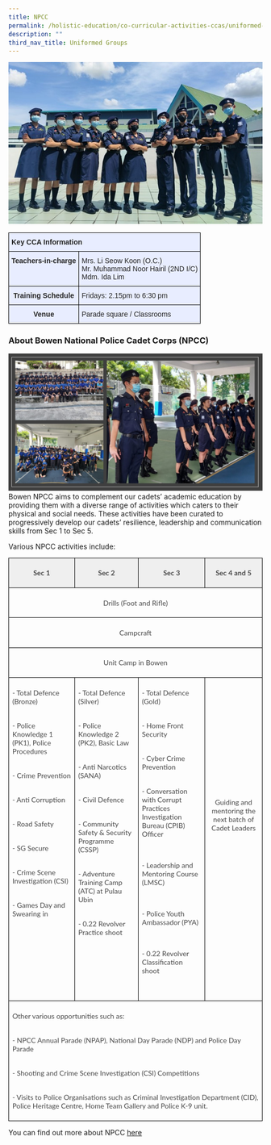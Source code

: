 ```yaml
---
title: NPCC
permalink: /holistic-education/co-curricular-activities-ccas/uniformed-groups/npcc/
description: ""
third_nav_title: Uniformed Groups
---
```

![](/images/CCAs/Uniform%20Groups/NPCC/npcc%20main.jpg)
<style type="text/css">
.tg  {border-collapse:collapse;border-spacing:0;}
.tg td{border-color:black;border-style:solid;border-width:1px;font-family:Arial, sans-serif;font-size:14px;
  overflow:hidden;padding:10px 5px;word-break:normal;}
.tg th{border-color:black;border-style:solid;border-width:1px;font-family:Arial, sans-serif;font-size:14px;
  font-weight:normal;overflow:hidden;padding:10px 5px;word-break:normal;}
.tg .tg-qrg6{background-color:#E8EDFF;color:#252525;font-weight:bold;text-align:center;vertical-align:top}
.tg .tg-jmx0{background-color:#E8EDFF;color:#252525;font-weight:bold;text-align:left;vertical-align:top}
.tg .tg-vqm8{background-color:#E8EDFF;color:#222;text-align:left;vertical-align:top}
.tg .tg-u05r{background-color:#E8EDFF;color:#222;font-weight:bold;text-align:left;vertical-align:top}
.tg .tg-00ob{background-color:#E8EDFF;color:#252525;text-align:left;vertical-align:top}
</style>
<table class="tg">
<thead>
  <tr>
    <th class="tg-u05r" colspan="2">Key CCA Information</th>
  </tr>
</thead>
<tbody>
  <tr>
    <td class="tg-jmx0"><span style="color:#252525">Teachers-in-charge</span></td>
    <td class="tg-vqm8">Mrs. Li Seow Koon (O.C.)<br>Mr. Muhammad Noor Hairil (2ND I/C)<br>Mdm. Ida Lim </td>
  </tr>
  <tr>
    <td class="tg-qrg6"><span style="color:#252525">Training Schedule</span></td>
    <td class="tg-00ob"> Fridays: 2.15pm to 6:30 pm</td>
  </tr>
  <tr>
    <td class="tg-qrg6"><span style="color:#252525">Venue</span></td>
    <td class="tg-00ob"> <span style="color:#222">Parade square / Classrooms </span></td>
  </tr>
</tbody>
</table>

### About Bowen National Police Cadet Corps (NPCC)
![](/images/CCAs/Uniform%20Groups/NPCC/npcc%20group.jpg)
Bowen NPCC aims to complement our cadets’ academic education by providing them with a diverse range of activities which caters to their physical and social needs. These activities have been curated to progressively develop our cadets’ resilience, leadership and communication skills from Sec 1 to Sec 5. 

Various NPCC activities include:

      
<table class="MsoNormalTable" border="1" cellspacing="0" cellpadding="0" width="639" style="border-collapse:collapse;mso-table-layout-alt:fixed;border:none;
 mso-border-alt:solid black 1.0pt;mso-yfti-tbllook:1536;mso-padding-alt:0cm 5.4pt 0cm 5.4pt;
 mso-border-insideh:1.0pt solid black;mso-border-insidev:1.0pt solid black"><tbody><tr style="mso-yfti-irow:0;mso-yfti-firstrow:yes;height:12.95pt"><td width="160" valign="top" style="width:119.85pt;border:solid black 1.0pt;
  background:#EFEFEF;padding:5.0pt 5.0pt 5.0pt 5.0pt;height:12.95pt"><p class="MsoNormal" align="center" style="text-align:center;line-height:normal;
  mso-pagination:none;border:none;mso-padding-alt:31.0pt 31.0pt 31.0pt 31.0pt;
  mso-border-shadow:yes"><b style="mso-bidi-font-weight:normal"><span lang="EN" style="font-family:&quot;Lato&quot;,sans-serif;mso-fareast-font-family:Lato;mso-bidi-font-family:
  Lato;color:#484848">Sec 1</span></b></p></td><td width="160" valign="top" style="width:119.85pt;border:solid black 1.0pt;
  border-left:none;mso-border-left-alt:solid black 1.0pt;background:#EFEFEF;
  padding:5.0pt 5.0pt 5.0pt 5.0pt;height:12.95pt"><p class="MsoNormal" align="center" style="text-align:center;line-height:normal;
  mso-pagination:none;border:none;mso-padding-alt:31.0pt 31.0pt 31.0pt 31.0pt;
  mso-border-shadow:yes"><b style="mso-bidi-font-weight:normal"><span lang="EN" style="font-family:&quot;Lato&quot;,sans-serif;mso-fareast-font-family:Lato;mso-bidi-font-family:
  Lato;color:#484848">Sec 2</span></b></p></td><td width="160" valign="top" style="width:119.85pt;border:solid black 1.0pt;
  border-left:none;mso-border-left-alt:solid black 1.0pt;background:#EFEFEF;
  padding:5.0pt 5.0pt 5.0pt 5.0pt;height:12.95pt"><p class="MsoNormal" align="center" style="text-align:center;line-height:normal;
  mso-pagination:none;border:none;mso-padding-alt:31.0pt 31.0pt 31.0pt 31.0pt;
  mso-border-shadow:yes"><b style="mso-bidi-font-weight:normal"><span lang="EN" style="font-family:&quot;Lato&quot;,sans-serif;mso-fareast-font-family:Lato;mso-bidi-font-family:
  Lato;color:#484848">Sec 3</span></b></p></td><td width="160" valign="top" style="width:119.85pt;border:solid black 1.0pt;
  border-left:none;mso-border-left-alt:solid black 1.0pt;background:#EFEFEF;
  padding:5.0pt 5.0pt 5.0pt 5.0pt;height:12.95pt"><p class="MsoNormal" align="center" style="text-align:center;line-height:normal;
  mso-pagination:none;border:none;mso-padding-alt:31.0pt 31.0pt 31.0pt 31.0pt;
  mso-border-shadow:yes"><b style="mso-bidi-font-weight:normal"><span lang="EN" style="font-family:&quot;Lato&quot;,sans-serif;mso-fareast-font-family:Lato;mso-bidi-font-family:
  Lato;color:#484848">Sec 4 and 5</span></b></p></td></tr><tr style="mso-yfti-irow:1;height:28.45pt"><td width="639" colspan="4" valign="top" style="width:479.55pt;border:solid black 1.0pt;
  border-top:none;mso-border-top-alt:solid black 1.0pt;padding:5.0pt 5.0pt 5.0pt 5.0pt;
  height:28.45pt"><p class="MsoNormal" align="center" style="text-align:center;line-height:normal;
  mso-pagination:none"><span lang="EN" style="font-family:&quot;Lato&quot;,sans-serif;
  mso-fareast-font-family:Lato;mso-bidi-font-family:Lato;color:#484848">Drills (Foot and Rifle)</span></p></td></tr><tr style="mso-yfti-irow:2;height:27.0pt"><td width="639" colspan="4" valign="top" style="width:479.55pt;border:solid black 1.0pt;
  border-top:none;mso-border-top-alt:solid black 1.0pt;padding:5.0pt 5.0pt 5.0pt 5.0pt;
  height:27.0pt"><p class="MsoNormal" align="center" style="text-align:center;line-height:normal;
  mso-pagination:none;border:none;mso-padding-alt:31.0pt 31.0pt 31.0pt 31.0pt;
  mso-border-shadow:yes"><span lang="EN" style="font-family:&quot;Lato&quot;,sans-serif;
  mso-fareast-font-family:Lato;mso-bidi-font-family:Lato;color:#484848">Campcraft</span></p></td></tr><tr style="mso-yfti-irow:3;height:27.75pt"><td width="639" colspan="4" valign="top" style="width:479.55pt;border:solid black 1.0pt;
  border-top:none;mso-border-top-alt:solid black 1.0pt;padding:5.0pt 5.0pt 5.0pt 5.0pt;
  height:27.75pt"><p class="MsoNormal" align="center" style="text-align:center;line-height:normal;
  mso-pagination:none;border:none;mso-padding-alt:31.0pt 31.0pt 31.0pt 31.0pt;
  mso-border-shadow:yes"><span lang="EN" style="font-family:&quot;Lato&quot;,sans-serif;
  mso-fareast-font-family:Lato;mso-bidi-font-family:Lato;color:#484848">Unit Camp in Bowen</span></p></td></tr><tr style="mso-yfti-irow:4;height:272.35pt"><td width="160" valign="top" style="width:119.85pt;border:solid black 1.0pt;
  border-top:none;mso-border-top-alt:solid black 1.0pt;padding:5.0pt 5.0pt 5.0pt 5.0pt;
  height:272.35pt"><p class="MsoNormal" style="line-height:normal;mso-pagination:none;border:none;
  mso-padding-alt:31.0pt 31.0pt 31.0pt 31.0pt;mso-border-shadow:yes"><span lang="EN" style="font-family:&quot;Lato&quot;,sans-serif;mso-fareast-font-family:Lato;
  mso-bidi-font-family:Lato;color:#484848">- Total Defence (Bronze)<br style="mso-special-character:line-break"><br style="mso-special-character:line-break"></span></p><p class="MsoNormal" style="line-height:normal;mso-pagination:none;border:none;
  mso-padding-alt:31.0pt 31.0pt 31.0pt 31.0pt;mso-border-shadow:yes"><span lang="EN" style="font-family:&quot;Lato&quot;,sans-serif;mso-fareast-font-family:Lato;
  mso-bidi-font-family:Lato;color:#484848">- Police Knowledge 1 (PK1), Police Procedures<br style="mso-special-character:line-break"><br style="mso-special-character:line-break"></span></p><p class="MsoNormal" style="line-height:normal;mso-pagination:none;border:none;
  mso-padding-alt:31.0pt 31.0pt 31.0pt 31.0pt;mso-border-shadow:yes"><span lang="EN" style="font-family:&quot;Lato&quot;,sans-serif;mso-fareast-font-family:Lato;
  mso-bidi-font-family:Lato;color:#484848">- Crime Prevention<br style="mso-special-character:line-break"><br style="mso-special-character:line-break"></span></p><p class="MsoNormal" style="line-height:normal;mso-pagination:none;border:none;
  mso-padding-alt:31.0pt 31.0pt 31.0pt 31.0pt;mso-border-shadow:yes"><span lang="EN" style="font-family:&quot;Lato&quot;,sans-serif;mso-fareast-font-family:Lato;
  mso-bidi-font-family:Lato;color:#484848">- Anti Corruption<br style="mso-special-character:line-break"><br style="mso-special-character:line-break"></span></p><p class="MsoNormal" style="line-height:normal;mso-pagination:none;border:none;
  mso-padding-alt:31.0pt 31.0pt 31.0pt 31.0pt;mso-border-shadow:yes"><span lang="EN" style="font-family:&quot;Lato&quot;,sans-serif;mso-fareast-font-family:Lato;
  mso-bidi-font-family:Lato;color:#484848">- Road Safety<br style="mso-special-character:
  line-break"><br style="mso-special-character:line-break"></span></p><p class="MsoNormal" style="line-height:normal;mso-pagination:none;border:none;
  mso-padding-alt:31.0pt 31.0pt 31.0pt 31.0pt;mso-border-shadow:yes"><span lang="EN" style="font-family:&quot;Lato&quot;,sans-serif;mso-fareast-font-family:Lato;
  mso-bidi-font-family:Lato;color:#484848">- SG Secure<br style="mso-special-character:
  line-break"><br style="mso-special-character:line-break"></span></p><p class="MsoNormal" style="line-height:normal;mso-pagination:none;border:none;
  mso-padding-alt:31.0pt 31.0pt 31.0pt 31.0pt;mso-border-shadow:yes"><span lang="EN" style="font-family:&quot;Lato&quot;,sans-serif;mso-fareast-font-family:Lato;
  mso-bidi-font-family:Lato;color:#484848">- Crime Scene Investigation (CSI)<br style="mso-special-character:line-break"><br style="mso-special-character:line-break"></span></p><p class="MsoNormal" style="line-height:normal;mso-pagination:none;border:none;
  mso-padding-alt:31.0pt 31.0pt 31.0pt 31.0pt;mso-border-shadow:yes"><span lang="EN" style="font-family:&quot;Lato&quot;,sans-serif;mso-fareast-font-family:Lato;
  mso-bidi-font-family:Lato;color:#484848">- Games Day and Swearing in</span></p></td><td width="160" valign="top" style="width:119.85pt;border-top:none;border-left:
  none;border-bottom:solid black 1.0pt;border-right:solid black 1.0pt;
  mso-border-top-alt:solid black 1.0pt;mso-border-left-alt:solid black 1.0pt;
  padding:5.0pt 5.0pt 5.0pt 5.0pt;height:272.35pt"><p class="MsoNormal" style="line-height:normal;mso-pagination:none;border:none;
  mso-padding-alt:31.0pt 31.0pt 31.0pt 31.0pt;mso-border-shadow:yes"><span lang="EN" style="font-family:&quot;Lato&quot;,sans-serif;mso-fareast-font-family:Lato;
  mso-bidi-font-family:Lato;color:#484848">- Total Defence (Silver)<br style="mso-special-character:line-break"><br style="mso-special-character:line-break"></span></p><p class="MsoNormal" style="line-height:normal;mso-pagination:none;border:none;
  mso-padding-alt:31.0pt 31.0pt 31.0pt 31.0pt;mso-border-shadow:yes"><span lang="EN" style="font-family:&quot;Lato&quot;,sans-serif;mso-fareast-font-family:Lato;
  mso-bidi-font-family:Lato;color:#484848">- Police Knowledge 2 (PK2), Basic Law<br style="mso-special-character:line-break"><br style="mso-special-character:line-break"></span></p><p class="MsoNormal" style="line-height:normal;mso-pagination:none;border:none;
  mso-padding-alt:31.0pt 31.0pt 31.0pt 31.0pt;mso-border-shadow:yes"><span lang="EN" style="font-family:&quot;Lato&quot;,sans-serif;mso-fareast-font-family:Lato;
  mso-bidi-font-family:Lato;color:#484848">- Anti Narcotics (SANA)<br style="mso-special-character:line-break"><br style="mso-special-character:line-break"></span></p><p class="MsoNormal" style="line-height:normal;mso-pagination:none;border:none;
  mso-padding-alt:31.0pt 31.0pt 31.0pt 31.0pt;mso-border-shadow:yes"><span lang="EN" style="font-family:&quot;Lato&quot;,sans-serif;mso-fareast-font-family:Lato;
  mso-bidi-font-family:Lato;color:#484848">- Civil Defence<br style="mso-special-character:
  line-break"><br style="mso-special-character:line-break"></span></p><p class="MsoNormal" style="line-height:normal;mso-pagination:none;border:none;
  mso-padding-alt:31.0pt 31.0pt 31.0pt 31.0pt;mso-border-shadow:yes"><span lang="EN" style="font-family:&quot;Lato&quot;,sans-serif;mso-fareast-font-family:Lato;
  mso-bidi-font-family:Lato;color:#484848">- Community Safety &amp; Security Programme (CSSP)<br style="mso-special-character:line-break"><br style="mso-special-character:line-break"></span></p><p class="MsoNormal" style="line-height:normal;mso-pagination:none;border:none;
  mso-padding-alt:31.0pt 31.0pt 31.0pt 31.0pt;mso-border-shadow:yes"><span lang="EN" style="font-family:&quot;Lato&quot;,sans-serif;mso-fareast-font-family:Lato;
  mso-bidi-font-family:Lato;color:#484848">- Adventure Training Camp (ATC) at Pulau Ubin<br style="mso-special-character:line-break"><br style="mso-special-character:line-break"></span></p><p class="MsoNormal" style="line-height:normal;mso-pagination:none;border:none;
  mso-padding-alt:31.0pt 31.0pt 31.0pt 31.0pt;mso-border-shadow:yes"><span lang="EN" style="font-family:&quot;Lato&quot;,sans-serif;mso-fareast-font-family:Lato;
  mso-bidi-font-family:Lato;color:#484848">- 0.22 Revolver Practice shoot</span></p><p class="MsoNormal" style="line-height:normal;mso-pagination:none"><span lang="EN" style="font-family:&quot;Lato&quot;,sans-serif;mso-fareast-font-family:Lato;
  mso-bidi-font-family:Lato;color:#484848">&nbsp;</span></p></td><td width="160" valign="top" style="width:119.85pt;border-top:none;border-left:
  none;border-bottom:solid black 1.0pt;border-right:solid black 1.0pt;
  mso-border-top-alt:solid black 1.0pt;mso-border-left-alt:solid black 1.0pt;
  padding:5.0pt 5.0pt 5.0pt 5.0pt;height:272.35pt"><p class="MsoNormal" style="line-height:normal;mso-pagination:none;border:none;
  mso-padding-alt:31.0pt 31.0pt 31.0pt 31.0pt;mso-border-shadow:yes"><span lang="EN" style="font-family:&quot;Lato&quot;,sans-serif;mso-fareast-font-family:Lato;
  mso-bidi-font-family:Lato;color:#484848">- Total Defence (Gold)<br style="mso-special-character:line-break"><br style="mso-special-character:line-break"></span></p><p class="MsoNormal" style="line-height:normal;mso-pagination:none;border:none;
  mso-padding-alt:31.0pt 31.0pt 31.0pt 31.0pt;mso-border-shadow:yes"><span lang="EN" style="font-family:&quot;Lato&quot;,sans-serif;mso-fareast-font-family:Lato;
  mso-bidi-font-family:Lato;color:#484848">- Home Front Security<br style="mso-special-character:line-break"><br style="mso-special-character:line-break"></span></p><p class="MsoNormal" style="line-height:normal;mso-pagination:none;border:none;
  mso-padding-alt:31.0pt 31.0pt 31.0pt 31.0pt;mso-border-shadow:yes"><span lang="EN" style="font-family:&quot;Lato&quot;,sans-serif;mso-fareast-font-family:Lato;
  mso-bidi-font-family:Lato;color:#484848">- Cyber Crime Prevention<br style="mso-special-character:line-break"><br style="mso-special-character:line-break"></span></p><p class="MsoNormal" style="line-height:normal;mso-pagination:none;border:none;
  mso-padding-alt:31.0pt 31.0pt 31.0pt 31.0pt;mso-border-shadow:yes"><span lang="EN" style="font-family:&quot;Lato&quot;,sans-serif;mso-fareast-font-family:Lato;
  mso-bidi-font-family:Lato;color:#484848">- Conversation with Corrupt Practices Investigation Bureau (CPIB) Officer</span></p><p class="MsoListParagraph" style="margin-left:18.0pt;mso-add-space:auto;
  line-height:normal;mso-pagination:none;border:none;mso-padding-alt:31.0pt 31.0pt 31.0pt 31.0pt;
  mso-border-shadow:yes"><span lang="EN" style="font-family:&quot;Lato&quot;,sans-serif;
  mso-fareast-font-family:Lato;mso-bidi-font-family:Lato;color:#484848">&nbsp;</span></p><p class="MsoNormal" style="line-height:normal;mso-pagination:none;border:none;
  mso-padding-alt:31.0pt 31.0pt 31.0pt 31.0pt;mso-border-shadow:yes"><span lang="EN" style="font-family:&quot;Lato&quot;,sans-serif;mso-fareast-font-family:Lato;
  mso-bidi-font-family:Lato;color:#484848">- Leadership and Mentoring Course (LMSC)</span></p><p class="MsoListParagraph"><span lang="EN" style="font-family:&quot;Lato&quot;,sans-serif;
  mso-fareast-font-family:Lato;mso-bidi-font-family:Lato;color:#484848">&nbsp;</span></p><p class="MsoNormal" style="line-height:normal;mso-pagination:none;border:none;
  mso-padding-alt:31.0pt 31.0pt 31.0pt 31.0pt;mso-border-shadow:yes"><span lang="EN" style="font-family:&quot;Lato&quot;,sans-serif;mso-fareast-font-family:Lato;
  mso-bidi-font-family:Lato;color:#484848">- Police Youth Ambassador (PYA)</span></p><p class="MsoListParagraph"><span lang="EN" style="font-family:&quot;Lato&quot;,sans-serif;
  mso-fareast-font-family:Lato;mso-bidi-font-family:Lato;color:#484848">&nbsp;</span></p><p class="MsoNormal" style="line-height:normal;mso-pagination:none;border:none;
  mso-padding-alt:31.0pt 31.0pt 31.0pt 31.0pt;mso-border-shadow:yes"><span lang="EN" style="font-family:&quot;Lato&quot;,sans-serif;mso-fareast-font-family:Lato;
  mso-bidi-font-family:Lato;color:#484848">- 0.22 Revolver Classification shoot</span></p><p class="MsoNormal" style="line-height:normal;mso-pagination:none;border:none;
  mso-padding-alt:31.0pt 31.0pt 31.0pt 31.0pt;mso-border-shadow:yes"><span lang="EN" style="font-family:&quot;Lato&quot;,sans-serif;mso-fareast-font-family:Lato;
  mso-bidi-font-family:Lato;color:#484848">&nbsp;</span></p></td><td width="160" valign="top" style="width:119.85pt;border-top:none;border-left:
  none;border-bottom:solid black 1.0pt;border-right:solid black 1.0pt;
  mso-border-top-alt:solid black 1.0pt;mso-border-left-alt:solid black 1.0pt;
  padding:5.0pt 5.0pt 5.0pt 5.0pt;height:272.35pt"><p class="MsoNormal" align="center" style="text-align:center;line-height:normal;
  mso-pagination:none;border:none;mso-padding-alt:31.0pt 31.0pt 31.0pt 31.0pt;
  mso-border-shadow:yes"><span lang="EN" style="font-family:&quot;Lato&quot;,sans-serif;
  mso-fareast-font-family:Lato;mso-bidi-font-family:Lato;color:#484848">&nbsp;</span></p><p class="MsoNormal" align="center" style="text-align:center;line-height:normal;
  mso-pagination:none;border:none;mso-padding-alt:31.0pt 31.0pt 31.0pt 31.0pt;
  mso-border-shadow:yes"><span lang="EN" style="font-family:&quot;Lato&quot;,sans-serif;
  mso-fareast-font-family:Lato;mso-bidi-font-family:Lato;color:#484848">&nbsp;</span></p><p class="MsoNormal" align="center" style="text-align:center;line-height:normal;
  mso-pagination:none;border:none;mso-padding-alt:31.0pt 31.0pt 31.0pt 31.0pt;
  mso-border-shadow:yes"><span lang="EN" style="font-family:&quot;Lato&quot;,sans-serif;
  mso-fareast-font-family:Lato;mso-bidi-font-family:Lato;color:#484848">&nbsp;</span></p><p class="MsoNormal" align="center" style="text-align:center;line-height:normal;
  mso-pagination:none;border:none;mso-padding-alt:31.0pt 31.0pt 31.0pt 31.0pt;
  mso-border-shadow:yes"><span lang="EN" style="font-family:&quot;Lato&quot;,sans-serif;
  mso-fareast-font-family:Lato;mso-bidi-font-family:Lato;color:#484848">&nbsp;</span></p><p class="MsoNormal" align="center" style="text-align:center;line-height:normal;
  mso-pagination:none;border:none;mso-padding-alt:31.0pt 31.0pt 31.0pt 31.0pt;
  mso-border-shadow:yes"><span lang="EN" style="font-family:&quot;Lato&quot;,sans-serif;
  mso-fareast-font-family:Lato;mso-bidi-font-family:Lato;color:#484848">&nbsp;</span></p><p class="MsoNormal" align="center" style="text-align:center;line-height:normal;
  mso-pagination:none;border:none;mso-padding-alt:31.0pt 31.0pt 31.0pt 31.0pt;
  mso-border-shadow:yes"><span lang="EN" style="font-family:&quot;Lato&quot;,sans-serif;
  mso-fareast-font-family:Lato;mso-bidi-font-family:Lato;color:#484848">&nbsp;</span></p><p class="MsoNormal" align="center" style="text-align:center;line-height:normal;
  mso-pagination:none;border:none;mso-padding-alt:31.0pt 31.0pt 31.0pt 31.0pt;
  mso-border-shadow:yes"><span lang="EN" style="font-family:&quot;Lato&quot;,sans-serif;
  mso-fareast-font-family:Lato;mso-bidi-font-family:Lato;color:#484848">&nbsp;</span></p><p class="MsoNormal" align="center" style="text-align:center;line-height:normal;
  mso-pagination:none;border:none;mso-padding-alt:31.0pt 31.0pt 31.0pt 31.0pt;
  mso-border-shadow:yes"><span lang="EN" style="font-family:&quot;Lato&quot;,sans-serif;
  mso-fareast-font-family:Lato;mso-bidi-font-family:Lato;color:#484848">Guiding and mentoring the next batch of Cadet Leaders</span></p><p class="MsoNormal" style="line-height:normal;mso-pagination:none;border:none;
  mso-padding-alt:31.0pt 31.0pt 31.0pt 31.0pt;mso-border-shadow:yes"><span lang="EN" style="font-family:&quot;Lato&quot;,sans-serif;mso-fareast-font-family:Lato;
  mso-bidi-font-family:Lato;color:#484848">&nbsp;</span></p><p class="MsoNormal" style="line-height:normal;mso-pagination:none;border:none;
  mso-padding-alt:31.0pt 31.0pt 31.0pt 31.0pt;mso-border-shadow:yes"><span lang="EN" style="font-family:&quot;Lato&quot;,sans-serif;mso-fareast-font-family:Lato;
  mso-bidi-font-family:Lato;color:#484848">&nbsp;</span></p></td></tr><tr style="mso-yfti-irow:5;mso-yfti-lastrow:yes;height:102.9pt"><td width="639" colspan="4" valign="top" style="width:479.55pt;border:solid black 1.0pt;
  border-top:none;mso-border-top-alt:solid black 1.0pt;padding:5.0pt 5.0pt 5.0pt 5.0pt;
  height:102.9pt"><p class="MsoNormal" style="line-height:normal;mso-pagination:none;border:none;
  mso-padding-alt:31.0pt 31.0pt 31.0pt 31.0pt;mso-border-shadow:yes"><span lang="EN" style="font-family:&quot;Lato&quot;,sans-serif;mso-fareast-font-family:Lato;
  mso-bidi-font-family:Lato;color:#484848">Other various opportunities such as:<br style="mso-special-character:line-break"><br style="mso-special-character:line-break"></span></p><p class="MsoNormal" style="line-height:normal;mso-pagination:none;border:none;
  mso-padding-alt:31.0pt 31.0pt 31.0pt 31.0pt;mso-border-shadow:yes"><span lang="EN" style="font-family:&quot;Lato&quot;,sans-serif;mso-fareast-font-family:Lato;
  mso-bidi-font-family:Lato;color:#484848">- NPCC Annual Parade (NPAP), National Day Parade (NDP) and Police Day Parade<br style="mso-special-character:
  line-break"><br style="mso-special-character:line-break"></span></p><p class="MsoNormal" style="line-height:normal;mso-pagination:none;border:none;
  mso-padding-alt:31.0pt 31.0pt 31.0pt 31.0pt;mso-border-shadow:yes"><span lang="EN" style="font-family:&quot;Lato&quot;,sans-serif;mso-fareast-font-family:Lato;
  mso-bidi-font-family:Lato;color:#484848">- Shooting and Crime Scene Investigation (CSI) Competitions<br style="mso-special-character:line-break"><br style="mso-special-character:line-break"></span></p><p class="MsoNormal" style="line-height:normal;mso-pagination:none;border:none;
  mso-padding-alt:31.0pt 31.0pt 31.0pt 31.0pt;mso-border-shadow:yes"><span lang="EN" style="font-family:&quot;Lato&quot;,sans-serif;mso-fareast-font-family:Lato;
  mso-bidi-font-family:Lato;color:#484848">- Visits to Police Organisations such as Criminal Investigation Department (CID), Police Heritage Centre, Home Team Gallery and Police K-9 unit.</span></p></td></tr></tbody></table>

You can find out more about NPCC
<a target="\_blank" rel="noopener" href="https://www.npcc.org.sg/">here</a>